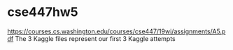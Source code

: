 # cse447hw5
https://courses.cs.washington.edu/courses/cse447/19wi/assignments/A5.pdf
The 3 Kaggle files represent our first 3 Kaggle attempts
